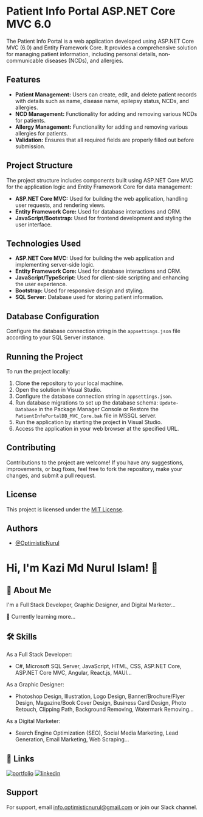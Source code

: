 # Patient Info Portal ASP.NET Core MVC 6.0

The Patient Info Portal is a web application developed using ASP.NET Core MVC (6.0) and Entity Framework Core. It provides a comprehensive solution for managing patient information, including personal details, non-communicable diseases (NCDs), and allergies.

## Features

- **Patient Management:** Users can create, edit, and delete patient records with details such as name, disease name, epilepsy status, NCDs, and allergies.
- **NCD Management:** Functionality for adding and removing various NCDs for patients.
- **Allergy Management:** Functionality for adding and removing various allergies for patients.
- **Validation:** Ensures that all required fields are properly filled out before submission.

## Project Structure

The project structure includes components built using ASP.NET Core MVC for the application logic and Entity Framework Core for data management:

- **ASP.NET Core MVC:** Used for building the web application, handling user requests, and rendering views.
- **Entity Framework Core:** Used for database interactions and ORM.
- **JavaScript/Bootstrap:** Used for frontend development and styling the user interface.

## Technologies Used

- **ASP.NET Core MVC:** Used for building the web application and implementing server-side logic.
- **Entity Framework Core:** Used for database interactions and ORM.
- **JavaScript/TypeScript:** Used for client-side scripting and enhancing the user experience.
- **Bootstrap:** Used for responsive design and styling.
- **SQL Server:** Database used for storing patient information.

## Database Configuration

Configure the database connection string in the `appsettings.json` file according to your SQL Server instance.

## Running the Project

To run the project locally:

1. Clone the repository to your local machine.
2. Open the solution in Visual Studio.
3. Configure the database connection string in `appsettings.json`.
4. Run database migrations to set up the database schema: `Update-Database` in the Package Manager Console or Restore the `PatientInfoPortalDB_MVC_Core.bak` file in MSSQL server.
5. Run the application by starting the project in Visual Studio.
6. Access the application in your web browser at the specified URL.

## Contributing

Contributions to the project are welcome! If you have any suggestions, improvements, or bug fixes, feel free to fork the repository, make your changes, and submit a pull request.

## License

This project is licensed under the [MIT License](LICENSE).

## Authors

- [@OptimisticNurul](https://github.com/OptimisticNurul)

# Hi, I'm Kazi Md Nurul Islam! 👋

## 🚀 About Me

I'm a Full Stack Developer, Graphic Designer, and Digital Marketer...

🧠 Currently learning more...

## 🛠 Skills

As a Full Stack Developer:
- C#, Microsoft SQL Server, JavaScript, HTML, CSS, ASP.NET Core, ASP.NET Core MVC, Angular, React.js, MAUI...

As a Graphic Designer:
- Photoshop Design, Illustration, Logo Design, Banner/Brochure/Flyer Design, Magazine/Book Cover Design, Business Card Design, Photo Retouch, Clipping Path, Background Removing, Watermark Removing...

As a Digital Marketer:
- Search Engine Optimization (SEO), Social Media Marketing, Lead Generation, Email Marketing, Web Scraping...

## 🔗 Links

[![portfolio](https://img.shields.io/badge/my_portfolio-000?style=for-the-badge&logo=ko-fi&logoColor=white)](https://github.com/OptimisticNurul/)
[![linkedin](https://img.shields.io/badge/linkedin-0A66C2?style=for-the-badge&logo=linkedin&logoColor=white)](https://www.linkedin.com/in/optimisticnurul/)

## Support

For support, email info.optimisticnurul@gmail.com or join our Slack channel.
